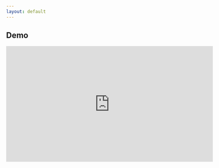 ```yaml
---
layout: default
---
```


## Demo
<iframe width="560" height="315" src="https://www.youtube.com/embed/RMuEqbJdTQg" title="YouTube video player" frameborder="0" allow="accelerometer; autoplay; clipboard-write; encrypted-media; gyroscope; picture-in-picture" allowfullscreen></iframe>
